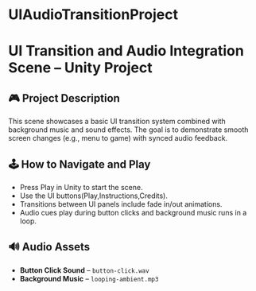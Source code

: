 # UIAudioTransitionProject
# UI Transition and Audio Integration Scene – Unity Project

## 🎮 Project Description
This scene showcases a basic UI transition system combined with background music and sound effects. The goal is to demonstrate smooth screen changes (e.g., menu to game) with synced audio feedback.

## 🕹️ How to Navigate and Play
- Press Play in Unity to start the scene.
- Use the UI buttons(Play,Instructions,Credits).
- Transitions between UI panels include fade in/out animations.
- Audio cues play during button clicks and background music runs in a loop.

## 🔊 Audio Assets
- **Button Click Sound** – `button-click.wav`
- **Background Music** – `looping-ambient.mp3` 
